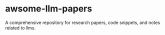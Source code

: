 # awsome-llm-papers
A comprehensive repository for research papers, code snippets, and notes related to llms.
